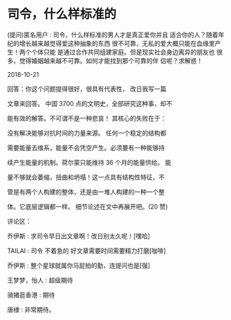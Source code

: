 # 司令，什么样标准的

(提问)匿名用户 : 司令，什么样标准的男人才是真正爱你并且 适合你的人？随着年纪的增长越来越觉得爱这种抽象的东西 很不可靠，无私的爱大概只能在血缘里产生！两个个体只能 是通过合作共同组建家庭。但是现实社会身边离异的朋友也 很多，觉得婚姻越来越不可靠。如何才能找到那个可靠的伴 侣呢？求解惑！

2018-10-21

回答：你这个问题提得很好，很具有代表性， 改日我写一篇

文章来回答。 中国 3700 点的文明史，全部研究这种事，却不

能有效的解答。不可谓不是一种悲哀！ 其核心的失败在于：

没有解决能够对抗时间的力量来源。 任何一个稳定的结构都

需要能量去维系，能量不会凭空产生。必须要有一种能够持

续产生能量的机制。荷尔蒙只能维持 36 个月的能量供给。 能

量不够就会萎缩，扭曲和坍塌！这一点具有结构性特征，不

管是有两个人构建的整体，还是由一堆人构建的一种一个整

体。它底层逻辑都一样。 细节论述在文中再展开吧。(20 赞)

评论区：

乔伊斯 : 求司令早日出文章啊！改日别太久呢！[嘿哈]

TAILAI : 司令 不着急的 好文章需要时间需要精力打磨[咖啡]

乔伊斯 : 整个星球就属你马屁拍的勤，连提问也是[强]

王梦梦，怡人 : 超级期待

骑猪逛香港 : 期待

唐棣 : 非常期待。